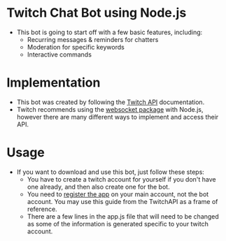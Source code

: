 # Twitch Chat Bot using Node.js
- This bot is going to start off with a few basic features, including:
	- Recurring messages & reminders for chatters
	- Moderation for specific keywords
	- Interactive commands
	
# Implementation
- This bot was created by following the [Twitch API](https://dev.twitch.tv/docs/) documentation. 
- Twitch recommends using the [websocket package](https://www.npmjs.com/package/websocket) with Node.js, however there are many different ways to implement and access their API.

# Usage
- If you want to download and use this bot, just follow these steps:
	- You have to create a twitch account for yourself if you don't have one already, and then also create one for the bot.
	- You need to [register the app](https://dev.twitch.tv/docs/authentication/register-app/) on your main account, not the bot account. You may use this guide from the TwitchAPI as a frame of reference.
	- There are a few lines in the app.js file that will need to be changed as some of the information is generated specific to your twitch account.

